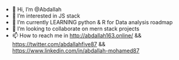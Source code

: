 - 👋 Hi, I’m @Abdallah
- 👀 I’m interested in JS stack 
- 🌱 I’m currently LEARNING python & R for Data analysis roadmap
- 💞️ I’m looking to collaborate on mern stack projects 
- 📫 How to reach me in http://abdallah163.online/ && https://twitter.com/abdallahfive87 && https://www.linkedin.com/in/abdallah-mohamed87 

<!---
Abdallah163/Abdallah163 is a ✨ special ✨ repository because its `README.md` (this file) appears on your GitHub profile.
You can click the Preview link to take a look at your changes.
--->
